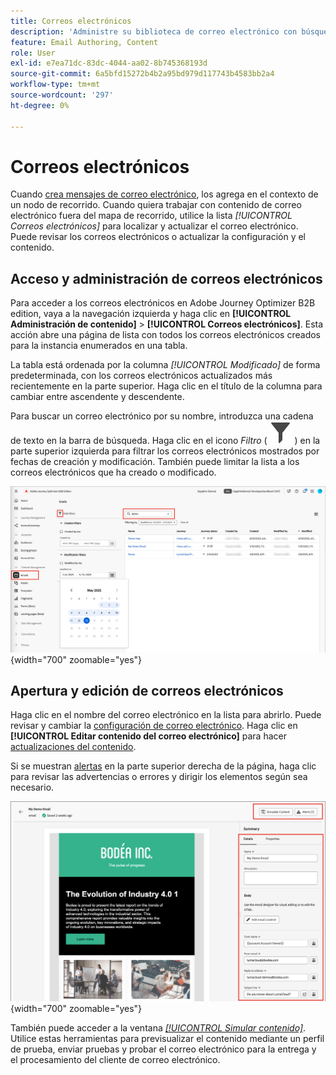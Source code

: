 ```yaml
---
title: Correos electrónicos
description: 'Administre su biblioteca de correo electrónico con búsquedas, filtros y acciones masivas: edite el contenido, la configuración y pruebe correos electrónicos fuera de los recorridos en Journey Optimizer B2B edition.'
feature: Email Authoring, Content
role: User
exl-id: e7ea71dc-83dc-4044-aa02-8b745368193d
source-git-commit: 6a5bfd15272b4b2a95bd979d117743b4583bb2a4
workflow-type: tm+mt
source-wordcount: '297'
ht-degree: 0%

---
```


# Correos electrónicos

Cuando [crea mensajes de correo electrónico](./add-email.md), los agrega en el contexto de un nodo de recorrido. Cuando quiera trabajar con contenido de correo electrónico fuera del mapa de recorrido, utilice la lista _[!UICONTROL Correos electrónicos]_ para localizar y actualizar el correo electrónico. Puede revisar los correos electrónicos o actualizar la configuración y el contenido.

## Acceso y administración de correos electrónicos

Para acceder a los correos electrónicos en Adobe Journey Optimizer B2B edition, vaya a la navegación izquierda y haga clic en **[!UICONTROL Administración de contenido]** > **[!UICONTROL Correos electrónicos]**. Esta acción abre una página de lista con todos los correos electrónicos creados para la instancia enumerados en una tabla.

La tabla está ordenada por la columna _[!UICONTROL Modificado]_ de forma predeterminada, con los correos electrónicos actualizados más recientemente en la parte superior. Haga clic en el título de la columna para cambiar entre ascendente y descendente.

Para buscar un correo electrónico por su nombre, introduzca una cadena de texto en la barra de búsqueda. Haga clic en el icono _Filtro_ ( ![Icono de filtro](../assets/do-not-localize/icon-filter.svg) ) en la parte superior izquierda para filtrar los correos electrónicos mostrados por fechas de creación y modificación. También puede limitar la lista a los correos electrónicos que ha creado o modificado.

![Acceda a la biblioteca de plantillas de correo electrónico y filtre por nombre y fechas](./assets/emails-list-filtered.png){width="700" zoomable="yes"}

## Apertura y edición de correos electrónicos

Haga clic en el nombre del correo electrónico en la lista para abrirlo. Puede revisar y cambiar la [configuración de correo electrónico](./add-email.md#define-the-email-settings). Haga clic en **[!UICONTROL Editar contenido del correo electrónico]** para hacer [actualizaciones del contenido](./email-authoring.md).

Si se muestran [alertas](./add-email.md#check-alerts) en la parte superior derecha de la página, haga clic para revisar las advertencias o errores y dirigir los elementos según sea necesario.

![Abre el correo electrónico para hacer actualizaciones](./assets/email-open-update.png){width="700" zoomable="yes"}

También puede acceder a la ventana [_[!UICONTROL Simular contenido]_](./email-simulate-content.md). Utilice estas herramientas para previsualizar el contenido mediante un perfil de prueba, enviar pruebas y probar el correo electrónico para la entrega y el procesamiento del cliente de correo electrónico.
